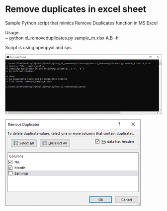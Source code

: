 # Remove duplicates in excel sheet  

Sample Python script that mimics Remove Duplicates function in MS Excel 

Usage:  
~ python xl_removeduplicates.py sample_m.xlsx A,B -h

Script is using openpyxl and sys 

![Alt text](/screenshot2.PNG?raw=true)  

![Alt text](/screenshot.PNG?raw=true)  